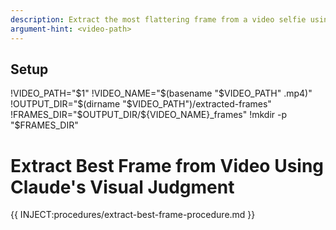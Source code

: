 ```yaml
---
description: Extract the most flattering frame from a video selfie using Claude's visual judgment
argument-hint: <video-path>
---
```


## Setup
!VIDEO_PATH="$1"
!VIDEO_NAME="$(basename "$VIDEO_PATH" .mp4)"
!OUTPUT_DIR="$(dirname "$VIDEO_PATH")/extracted-frames"
!FRAMES_DIR="$OUTPUT_DIR/${VIDEO_NAME}_frames"
!mkdir -p "$FRAMES_DIR"

# Extract Best Frame from Video Using Claude's Visual Judgment

{{ INJECT:procedures/extract-best-frame-procedure.md }}